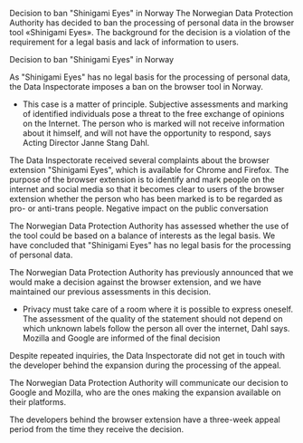 Decision to ban "Shinigami Eyes" in Norway
The Norwegian Data Protection Authority has decided to ban the processing of personal data in the browser tool «Shinigami Eyes». The background for the decision is a violation of the requirement for a legal basis and lack of information to users.

Decision to ban "Shinigami Eyes" in Norway

As "Shinigami Eyes" has no legal basis for the processing of personal data, the Data Inspectorate imposes a ban on the browser tool in Norway.

 - This case is a matter of principle. Subjective assessments and marking of identified individuals pose a threat to the free exchange of opinions on the Internet. The person who is marked will not receive information about it himself, and will not have the opportunity to respond, says Acting Director Janne Stang Dahl.

The Data Inspectorate received several complaints about the browser extension "Shinigami Eyes", which is available for Chrome and Firefox. The purpose of the browser extension is to identify and mark people on the internet and social media so that it becomes clear to users of the browser extension whether the person who has been marked is to be regarded as pro- or anti-trans people.
Negative impact on the public conversation

The Norwegian Data Protection Authority has assessed whether the use of the tool could be based on a balance of interests as the legal basis. We have concluded that "Shinigami Eyes" has no legal basis for the processing of personal data.

The Norwegian Data Protection Authority has previously announced that we would make a decision against the browser extension, and we have maintained our previous assessments in this decision.

- Privacy must take care of a room where it is possible to express oneself. The assessment of the quality of the statement should not depend on which unknown labels follow the person all over the internet, Dahl says.
Mozilla and Google are informed of the final decision

Despite repeated inquiries, the Data Inspectorate did not get in touch with the developer behind the expansion during the processing of the appeal.

The Norwegian Data Protection Authority will communicate our decision to Google and Mozilla, who are the ones making the expansion available on their platforms.

The developers behind the browser extension have a three-week appeal period from the time they receive the decision.
